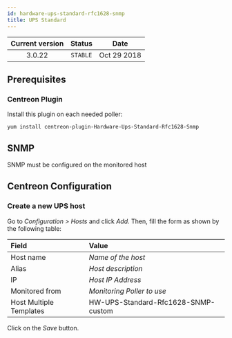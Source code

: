 ```yaml
---
id: hardware-ups-standard-rfc1628-snmp
title: UPS Standard
---
```


| Current version | Status | Date |
| :-: | :-: | :-: |
| 3.0.22 | `STABLE` | Oct 29 2018 |

## Prerequisites

### Centreon Plugin

Install this plugin on each needed poller:

``` shell
yum install centreon-plugin-Hardware-Ups-Standard-Rfc1628-Snmp
```

## SNMP

SNMP must be configured on the monitored host

## Centreon Configuration

### Create a new UPS host

Go to *Configuration \> Hosts* and click *Add*. Then, fill the form as shown by the following table:

| Field                                | Value                               |
| :----------------------------------- | :---------------------------------- |
| Host name                            | *Name of the host*                  |
| Alias                                | *Host description*                  |
| IP                                   | *Host IP Address*                   |
| Monitored from                       | *Monitoring Poller to use*          |
| Host Multiple Templates              | HW-UPS-Standard-Rfc1628-SNMP-custom |

Click on the *Save* button.

